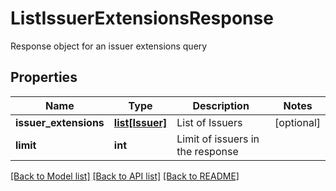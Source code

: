 # ListIssuerExtensionsResponse

Response object for an issuer extensions query
## Properties
Name | Type | Description | Notes
------------ | ------------- | ------------- | -------------
**issuer_extensions** | [**list[Issuer]**](Issuer.md) | List of Issuers | [optional] 
**limit** | **int** | Limit of issuers in the response | 

[[Back to Model list]](../README.md#documentation-for-models) [[Back to API list]](../README.md#documentation-for-api-endpoints) [[Back to README]](../README.md)


